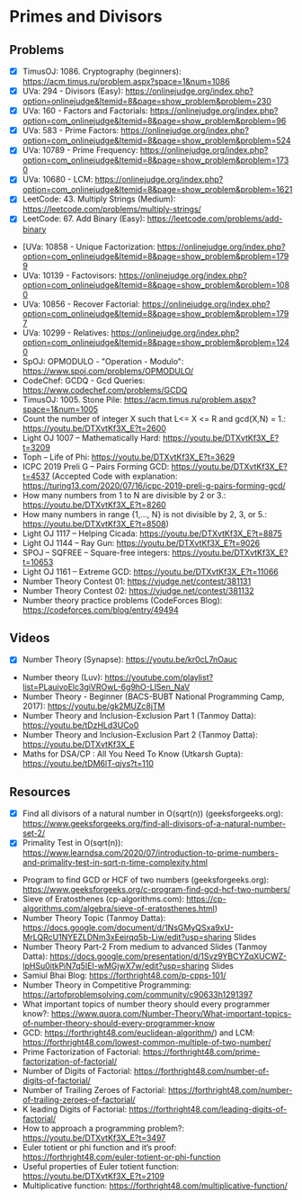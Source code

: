 # Primes and Divisors

## Problems

- [x] TimusOJ: 1086. Cryptography (beginners): https://acm.timus.ru/problem.aspx?space=1&num=1086
- [x] UVa: 294 - Divisors (Easy): https://onlinejudge.org/index.php?option=onlinejudge&Itemid=8&page=show_problem&problem=230
- [x] UVa: 160 - Factors and Factorials: https://onlinejudge.org/index.php?option=com_onlinejudge&Itemid=8&page=show_problem&problem=96
- [x] UVa: 583 - Prime Factors: https://onlinejudge.org/index.php?option=com_onlinejudge&Itemid=8&page=show_problem&problem=524
- [x] UVa: 10789 - Prime Frequency: https://onlinejudge.org/index.php?option=com_onlinejudge&Itemid=8&page=show_problem&problem=1730
- [x] UVa: 10680 - LCM: https://onlinejudge.org/index.php?option=com_onlinejudge&Itemid=8&page=show_problem&problem=1621
- [x] LeetCode: 43. Multiply Strings (Medium): https://leetcode.com/problems/multiply-strings/
- [x] LeetCode: 67. Add Binary (Easy): https://leetcode.com/problems/add-binary
- [UVa: 10858 - Unique Factorization: https://onlinejudge.org/index.php?option=com_onlinejudge&Itemid=8&page=show_problem&problem=1799
- UVa: 10139 - Factovisors: https://onlinejudge.org/index.php?option=com_onlinejudge&Itemid=8&page=show_problem&problem=1080
- UVa: 10856 - Recover Factorial: https://onlinejudge.org/index.php?option=com_onlinejudge&Itemid=8&page=show_problem&problem=1797
- UVa: 10299 - Relatives: https://onlinejudge.org/index.php?option=com_onlinejudge&Itemid=8&page=show_problem&problem=1240
- SpOJ: OPMODULO - "Operation - Modulo": https://www.spoj.com/problems/OPMODULO/
- CodeChef: GCDQ - Gcd Queries: https://www.codechef.com/problems/GCDQ
- TimusOJ: 1005. Stone Pile: https://acm.timus.ru/problem.aspx?space=1&num=1005
- Count the number of integer X such that L<= X <= R and gcd(X,N) = 1.: https://youtu.be/DTXvtKf3X_E?t=2600
- Light OJ 1007 – Mathematically Hard: https://youtu.be/DTXvtKf3X_E?t=3209
- Toph – Life of Phi: https://youtu.be/DTXvtKf3X_E?t=3629
- ICPC 2019 Preli G – Pairs Forming GCD: https://youtu.be/DTXvtKf3X_E?t=4537 (Accepted Code with explanation: https://turing13.com/2020/07/16/icpc-2019-preli-g-pairs-forming-gcd/
- How many numbers from 1 to N are divisible by 2 or 3.: https://youtu.be/DTXvtKf3X_E?t=8260
- How many numbers in range {1,…, N} is not divisible by 2, 3, or 5.: https://youtu.be/DTXvtKf3X_E?t=8508)
- Light OJ 1117 – Helping Cicada: https://youtu.be/DTXvtKf3X_E?t=8875
- Light OJ 1144 – Ray Gun: https://youtu.be/DTXvtKf3X_E?t=9026
- SPOJ – SQFREE – Square-free integers: https://youtu.be/DTXvtKf3X_E?t=10653
- Light OJ 1161 – Extreme GCD: https://youtu.be/DTXvtKf3X_E?t=11066
- Number Theory Contest 01: https://vjudge.net/contest/381131
- Number Theory Contest 02: https://vjudge.net/contest/381132
- Number theory practice problems (CodeForces Blog): https://codeforces.com/blog/entry/49494

## Videos

- [x] Number Theory (Synapse): https://youtu.be/kr0cL7nOauc
- Number theory (Luv): https://youtube.com/playlist?list=PLauivoElc3giVROwL-6g9hO-LlSen_NaV
- Number Theory - Beginner (BACS-BUBT National Programming Camp, 2017): https://youtu.be/gk2MUZc8jTM
- Number Theory and Inclusion-Exclusion Part 1 (Tanmoy Datta): https://youtu.be/tDzHLd3UCo0
- Number Theory and Inclusion-Exclusion Part 2 (Tanmoy Datta): https://youtu.be/DTXvtKf3X_E
- Maths for DSA/CP : All You Need To Know (Utkarsh Gupta): https://youtu.be/tDM6lT-qjys?t=110

## Resources

- [x] Find all divisors of a natural number in O(sqrt(n)) (geeksforgeeks.org): https://www.geeksforgeeks.org/find-all-divisors-of-a-natural-number-set-2/
- [x] Primality Test in O(sqrt(n)): https://www.learndsa.com/2020/07/introduction-to-prime-numbers-and-primality-test-in-sqrt-n-time-complexity.html
- Program to find GCD or HCF of two numbers (geeksforgeeks.org): https://www.geeksforgeeks.org/c-program-find-gcd-hcf-two-numbers/
- Sieve of Eratosthenes (cp-algorithms.com): https://cp-algorithms.com/algebra/sieve-of-eratosthenes.html)
- Number Theory Topic (Tanmoy Datta): https://docs.google.com/document/d/1NsGMyQSxa9xU-MrLQRcU1NYEZLDNm3xEeirqq5b-Liw/edit?usp=sharing Slides
- Number Theory Part-2 From medium to advanced Slides (Tanmoy Datta): https://docs.google.com/presentation/d/1Svz9YBCYZqXUCWZ-lpHSu0itkPiN7q5IEI-wMGjwX7w/edit?usp=sharing Slides
- Samiul Bhai Blog: https://forthright48.com/p-cpps-101/
- Number Theory in Competitive Programming: https://artofproblemsolving.com/community/c90633h1291397
- What important topics of number theory should every programmer know?: https://www.quora.com/Number-Theory/What-important-topics-of-number-theory-should-every-programmer-know
- GCD: https://forthright48.com/euclidean-algorithm/) and LCM: https://forthright48.com/lowest-common-multiple-of-two-number/
- Prime Factorization of Factorial: https://forthright48.com/prime-factorization-of-factorial/
- Number of Digits of Factorial: https://forthright48.com/number-of-digits-of-factorial/
- Number of Trailing Zeroes of Factorial: https://forthright48.com/number-of-trailing-zeroes-of-factorial/
- K leading Digits of Factorial: https://forthright48.com/leading-digits-of-factorial/
- How to approach a programming problem?: https://youtu.be/DTXvtKf3X_E?t=3497
- Euler totient or phi function and it’s proof: https://forthright48.com/euler-totient-or-phi-function
- Useful properties of Euler totient function: https://youtu.be/DTXvtKf3X_E?t=2109
- Multiplicative function: https://forthright48.com/multiplicative-function/
